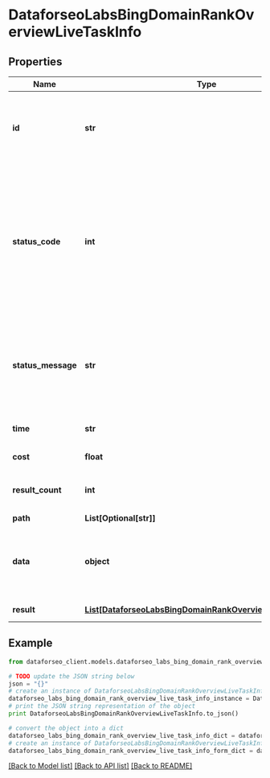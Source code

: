 # DataforseoLabsBingDomainRankOverviewLiveTaskInfo


## Properties

Name | Type | Description | Notes
------------ | ------------- | ------------- | -------------
**id** | **str** | task identifier unique task identifier in our system in the UUID format | [optional] 
**status_code** | **int** | status code of the task generated by DataForSEO, can be within the following range: 10000-60000 you can find the full list of the response codes here | [optional] 
**status_message** | **str** | informational message of the task you can find the full list of general informational messages here | [optional] 
**time** | **str** | execution time, seconds | [optional] 
**cost** | **float** | total tasks cost, USD | [optional] 
**result_count** | **int** | number of elements in the result array | [optional] 
**path** | **List[Optional[str]]** | URL path | [optional] 
**data** | **object** | contains the same parameters that you specified in the POST request | [optional] 
**result** | [**List[DataforseoLabsBingDomainRankOverviewLiveResultInfo]**](DataforseoLabsBingDomainRankOverviewLiveResultInfo.md) | array of results | [optional] 

## Example

```python
from dataforseo_client.models.dataforseo_labs_bing_domain_rank_overview_live_task_info import DataforseoLabsBingDomainRankOverviewLiveTaskInfo

# TODO update the JSON string below
json = "{}"
# create an instance of DataforseoLabsBingDomainRankOverviewLiveTaskInfo from a JSON string
dataforseo_labs_bing_domain_rank_overview_live_task_info_instance = DataforseoLabsBingDomainRankOverviewLiveTaskInfo.from_json(json)
# print the JSON string representation of the object
print DataforseoLabsBingDomainRankOverviewLiveTaskInfo.to_json()

# convert the object into a dict
dataforseo_labs_bing_domain_rank_overview_live_task_info_dict = dataforseo_labs_bing_domain_rank_overview_live_task_info_instance.to_dict()
# create an instance of DataforseoLabsBingDomainRankOverviewLiveTaskInfo from a dict
dataforseo_labs_bing_domain_rank_overview_live_task_info_form_dict = dataforseo_labs_bing_domain_rank_overview_live_task_info.from_dict(dataforseo_labs_bing_domain_rank_overview_live_task_info_dict)
```
[[Back to Model list]](../README.md#documentation-for-models) [[Back to API list]](../README.md#documentation-for-api-endpoints) [[Back to README]](../README.md)


